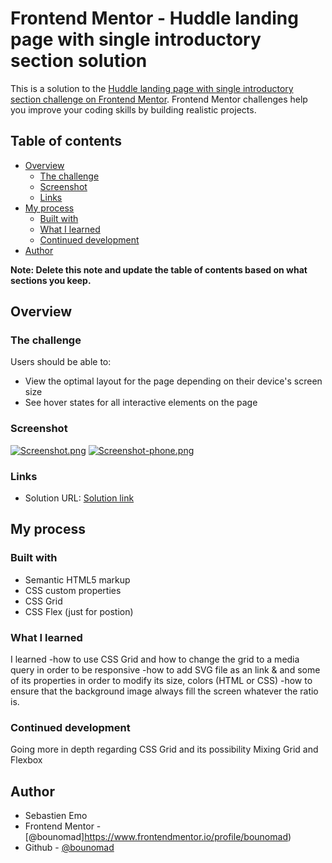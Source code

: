 # Frontend Mentor - Huddle landing page with single introductory section solution

This is a solution to the [Huddle landing page with single introductory section challenge on Frontend Mentor](https://www.frontendmentor.io/challenges/huddle-landing-page-with-a-single-introductory-section-B_2Wvxgi0). Frontend Mentor challenges help you improve your coding skills by building realistic projects. 

## Table of contents

- [Overview](#overview)
  - [The challenge](#the-challenge)
  - [Screenshot](#screenshot)
  - [Links](#links)
- [My process](#my-process)
  - [Built with](#built-with)
  - [What I learned](#what-i-learned)
  - [Continued development](#continued-development)
- [Author](#author)


**Note: Delete this note and update the table of contents based on what sections you keep.**

## Overview

### The challenge

Users should be able to:

- View the optimal layout for the page depending on their device's screen size
- See hover states for all interactive elements on the page

### Screenshot

[![Screenshot.png](https://i.postimg.cc/VL8v37Cj/Screenshot.png)](https://postimg.cc/6TMBZfz3)
[![Screenshot-phone.png](https://i.postimg.cc/PrTf6Pgy/Screenshot-phone.png)](https://postimg.cc/hhZqvPPQ)


### Links

- Solution URL: [Solution link](https://bounomad.github.io/FontEndMentorChallenge1/)

## My process

### Built with

- Semantic HTML5 markup
- CSS custom properties
- CSS Grid
- CSS Flex (just for postion)

### What I learned

I learned 
-how to use CSS Grid and how to change the grid to a media query in order to be responsive
-how to add SVG file as an link & and some of its properties in order to modify its size, colors (HTML or CSS)
-how to ensure that the background image always fill the screen whatever the ratio is.


### Continued development

Going more in depth regarding CSS Grid and its possibility
Mixing Grid and Flexbox

## Author
- Sebastien Emo
- Frontend Mentor - [@bounomad]https://www.frontendmentor.io/profile/bounomad)
- Github - [@bounomad](https://github.com/bounomad)

